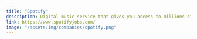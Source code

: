 ```yaml
---
title: "Spotify"
description: Digital music service that gives you access to millions of songs
link: https://www.spotifyjobs.com/
image: "/assets/img/companies/spotify.png"
---
```

